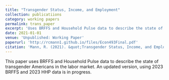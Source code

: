 ```yaml
---
title: "Transgender Status, Income, and Employment"
collection: publicatiions
category: working papers
permalink: trans_paper
excerpt: 'Uses BRFFS and Household Pulse data to describe the state of transgender Americans in the labor market.'
date: 2021-01-01
venue: 'Unpublished: Working Paper'
paperurl: 'http://rcmann1.github.io/files/Econ493Final.pdf'
citation: 'Mann, R. (2021). &quot;Transgender Status, Income, and Employment &quot;, <i>Working Paper</i>.'
---
```


This paper uses BRFFS and Household Pulse data to describe the state of transgender Americans in the labor market. An updated version, using 2023 BRFFS and 2023 HHP data is in progress.
